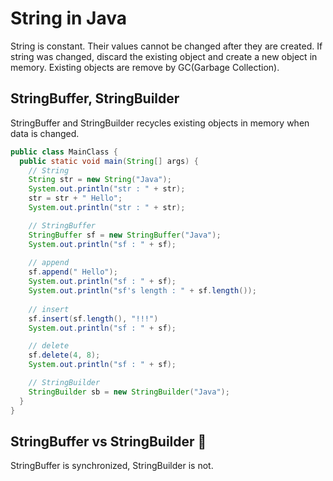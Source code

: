 # String in Java

String is constant.
Their values cannot be changed after they are created.
If string was changed, discard the existing object and create a new object in memory. Existing objects are remove by GC(Garbage Collection).

## StringBuffer, StringBuilder

StringBuffer and StringBuilder recycles existing objects in memory when data is changed.

```java
public class MainClass {
  public static void main(String[] args) {
    // String
    String str = new String("Java");
    System.out.println("str : " + str);
    str = str + " Hello";
    System.out.println("str : " + str);

    // StringBuffer
    StringBuffer sf = new StringBuffer("Java");
    System.out.println("sf : " + sf);
    
    // append
    sf.append(" Hello");
    System.out.println("sf : " + sf);
    System.out.println("sf's length : " + sf.length());
    
    // insert
    sf.insert(sf.length(), "!!!")
    System.out.println("sf : " + sf);

    // delete
    sf.delete(4, 8);
    System.out.println("sf : " + sf);

    // StringBuilder
    StringBuilder sb = new StringBuilder("Java");
  }
}
```

## StringBuffer vs StringBuilder :memo:

StringBuffer is synchronized, StringBuilder is not.

